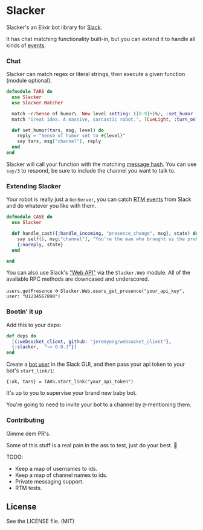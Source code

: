 Slacker
=======

Slacker's an Elixir bot library for [Slack](https://slack.com).

It has chat matching functionality built-in, but you can extend it to handle all kinds of [events](https://api.slack.com/events).

### Chat

Slacker can match regex or literal strings, then execute a given function (module optional).

```elixir
defmodule TARS do
  use Slacker
  use Slacker.Matcher

  match ~r/Sense of humor\. New level setting: ([0-9]+)%/, :set_humor
  match "Great idea. A massive, sarcastic robot.", [CueLight, :turn_on]

  def set_humor(tars, msg, level) do
    reply = "Sense of humor set to #{level}"
    say tars, msg["channel"], reply
  end
end
```

Slacker will call your function with the matching [message hash](https://api.slack.com/events/message). You can use `say/3` to respond, be sure to include the channel you want to talk to.

### Extending Slacker
Your robot is really just a `GenServer`, you can catch [RTM events](https://api.slack.com/events) from Slack and do whatever you like with them.

```elixir
defmodule CASE do
  use Slacker

  def handle_cast({:handle_incoming, "presence_change", msg}, state) do
    say self(), msg["channel"], "You're the man who brought us the probe?"
    {:noreply, state}
  end

end
```

You can also use Slack's ["Web API"](https://api.slack.com/methods) via the `Slacker.Web` module. All of the available RPC methods are downcased and underscored.

`users.getPresence` -> `Slacker.Web.users_get_presence("your_api_key", user: "U1234567890")`

### Bootin' it up
Add this to your deps:

```elixir
def deps do
  [{:websocket_client, github: "jeremyong/websocket_client"},
  {:slacker,  "~> 0.0.3"}]
end
```

Create a [bot user](https://api.slack.com/bot-users) in the Slack GUI, and then pass your api token to your bot's `start_link/1`:

`{:ok, tars} = TARS.start_link("your_api_token")`

It's up to you to supervise your brand new baby bot.

You're going to need to invite your bot to a channel by `@`-mentioning them.

### Contributing
Gimme dem PR's.

Some of this stuff is a real pain in the ass to test, just do your best. :rocket:

TODO:
- Keep a map of usernames to ids.
- Keep a map of channel names to ids.
- Private messaging support.
- RTM tests.

## License

See the LICENSE file. (MIT)
